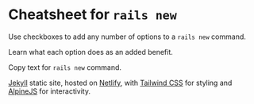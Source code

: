 # Cheatsheet for `rails new`

Use checkboxes to add any number of options to a `rails new` command.

Learn what each option does as an added benefit.

Copy text for `rails new` command.

[Jekyll](https://jekyllrb.com/) static site,
hosted on [Netlify](https://www.netlify.com/),
with [Tailwind CSS](https://tailwindcss.com/) for styling and
[AlpineJS](https://alpinejs.dev/) for interactivity.

